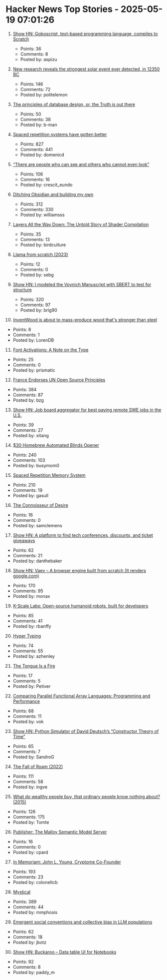 # Hacker News Top Stories - 2025-05-19 07:01:26

1. [Show HN: Goboscript, text-based programming language, compiles to Scratch](https://github.com/aspizu/goboscript)
   - Points: 36
   - Comments: 8
   - Posted by: aspizu

2. [New research reveals the strongest solar event ever detected, in 12350 BC](https://phys.org/news/2025-05-reveals-strongest-solar-event-bc.html)
   - Points: 146
   - Comments: 72
   - Posted by: politelemon

3. [The principles of database design, or, the Truth is out there](https://ebellani.github.io/blog/2025/the-principles-of-database-design-or-the-truth-is-out-there/)
   - Points: 50
   - Comments: 38
   - Posted by: b-man

4. [Spaced repetition systems have gotten better](https://domenic.me/fsrs/)
   - Points: 827
   - Comments: 441
   - Posted by: domenicd

5. [“There are people who can see and others who cannot even look”](https://worldhistory.substack.com/p/there-are-people-who-can-see-and)
   - Points: 106
   - Comments: 16
   - Posted by: crescit_eundo

6. [Ditching Obsidian and building my own](https://amberwilliams.io/blogs/building-my-own-pkms)
   - Points: 312
   - Comments: 330
   - Posted by: williamsss

7. [Layers All the Way Down: The Untold Story of Shader Compilation](https://moonside.games/posts/layers-all-the-way-down/)
   - Points: 35
   - Comments: 13
   - Posted by: birdculture

8. [Llama from scratch (2023)](https://blog.briankitano.com/llama-from-scratch/)
   - Points: 12
   - Comments: 0
   - Posted by: sebg

9. [Show HN: I modeled the Voynich Manuscript with SBERT to test for structure](https://github.com/brianmg/voynich-nlp-analysis)
   - Points: 320
   - Comments: 97
   - Posted by: brig90

10. [InventWood is about to mass-produce wood that's stronger than steel](https://techcrunch.com/2025/05/12/inventwood-is-about-to-mass-produce-wood-thats-stronger-than-steel/)
   - Points: 8
   - Comments: 1
   - Posted by: LorenDB

11. [Font Activations: A Note on the Type](https://robhorning.substack.com/p/font-activations)
   - Points: 25
   - Comments: 0
   - Posted by: prismatic

12. [France Endorses UN Open Source Principles](https://social.numerique.gouv.fr/@codegouvfr/114529954373492878)
   - Points: 384
   - Comments: 87
   - Posted by: bzg

13. [Show HN: Job board aggregator for best paying remote SWE jobs in the U.S.](https://www.remoteswe.fyi)
   - Points: 39
   - Comments: 27
   - Posted by: xitang

14. [$30 Homebrew Automated Blinds Opener](https://sifter.org/~simon/journal/20240718.html)
   - Points: 240
   - Comments: 103
   - Posted by: busymom0

15. [Spaced Repetition Memory System](https://notes.andymatuschak.org/Spaced_repetition_memory_system)
   - Points: 210
   - Comments: 19
   - Posted by: gasull

16. [The Connoisseur of Desire](https://www.nybooks.com/articles/2025/05/29/the-connoisseur-of-desire-the-annotated-great-gatsby/)
   - Points: 16
   - Comments: 0
   - Posted by: samclemens

17. [Show HN: A platform to find tech conferences, discounts, and ticket giveaways](https://www.tech.tickets/)
   - Points: 62
   - Comments: 21
   - Posted by: danthebaker

18. [Show HN: Vaev – A browser engine built from scratch (It renders google.com)](https://github.com/skift-org/vaev)
   - Points: 170
   - Comments: 95
   - Posted by: monax

19. [K-Scale Labs: Open-source humanoid robots, built for developers](https://www.kscale.dev/)
   - Points: 85
   - Comments: 41
   - Posted by: rbanffy

20. [Hyper Typing](https://pscanf.com/s/341/)
   - Points: 74
   - Comments: 55
   - Posted by: azhenley

21. [The Tongue Is a Fire](https://www.lrb.co.uk/the-paper/v47/n09/ferdinand-mount/the-tongue-is-a-fire)
   - Points: 17
   - Comments: 5
   - Posted by: Petiver

22. [Comparing Parallel Functional Array Languages: Programming and Performance](https://arxiv.org/abs/2505.08906)
   - Points: 68
   - Comments: 11
   - Posted by: vok

23. [Show HN: Python Simulator of David Deutsch’s “Constructor Theory of Time”](https://github.com/gvelesandro/constructor-theory-simulator)
   - Points: 65
   - Comments: 7
   - Posted by: SandroG

24. [The Fall of Roam (2022)](https://every.to/superorganizers/the-fall-of-roam)
   - Points: 111
   - Comments: 58
   - Posted by: ingve

25. [What do wealthy people buy, that ordinary people know nothing about? (2015)](https://old.reddit.com/r/AskReddit/comments/2s9u0s/comment/cnnmca8/)
   - Points: 126
   - Comments: 175
   - Posted by: Tomte

26. [Publisher: The Malloy Semantic Model Server](https://github.com/malloydata/publisher)
   - Points: 16
   - Comments: 0
   - Posted by: cpard

27. [In Memoriam: John L. Young, Cryptome Co-Founder](https://www.eff.org/deeplinks/2025/05/memoriam-john-l-young-cryptome-co-founder)
   - Points: 193
   - Comments: 23
   - Posted by: coloneltcb

28. [Mystical](https://suberic.net/~dmm/projects/mystical/README.html)
   - Points: 389
   - Comments: 44
   - Posted by: mmphosis

29. [Emergent social conventions and collective bias in LLM populations](https://www.science.org/doi/10.1126/sciadv.adu9368)
   - Points: 62
   - Comments: 18
   - Posted by: jbotz

30. [Show HN: Buckaroo – Data table UI for Notebooks](https://github.com/paddymul/buckaroo)
   - Points: 92
   - Comments: 8
   - Posted by: paddy_m

